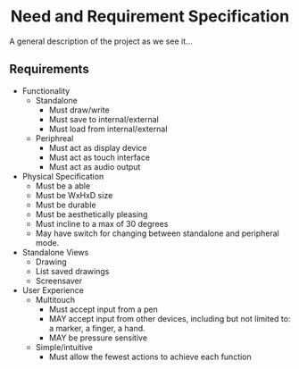 # <center>Need and Requirement Specification</center>

A general description of the project as we see it...

## Requirements

* Functionality
    * Standalone
	    * Must draw/write
	    * Must save to internal/external
	    * Must load from internal/external
    * Periphreal
	    * Must act as display device
	    * Must act as touch interface
	    * Must act as audio output
* Physical Specification
	* Must be a able
	* Must be WxHxD size
	* Must be durable
	* Must be aesthetically pleasing
	* Must incline to a max of 30 degrees
	* May have switch for changing between standalone and peripheral mode.
* Standalone Views
	* Drawing
	* List saved drawings
	* Screensaver
* User Experience
	* Multitouch
		* Must accept input from a pen
		* MAY accept input from other devices, including but not limited to: a marker, a finger, a hand.
		* MAY be pressure sensitive
	* Simple/intuitive
		* Must allow the fewest actions to achieve each function
